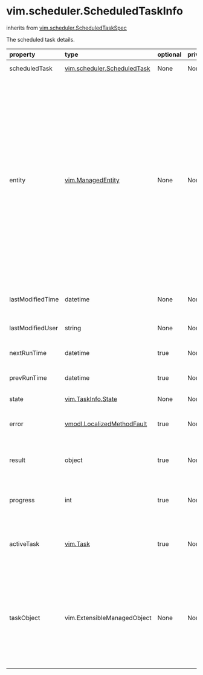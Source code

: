 vim.scheduler.ScheduledTaskInfo
===============================
inherits from [vim.scheduler.ScheduledTaskSpec](docs/vim.scheduler.ScheduledTaskSpec.md)


The scheduled task details.

| property | type | optional | priv | desc |
|:---------|:-----|:---------|:-----|:-----|
| scheduledTask | [vim.scheduler.ScheduledTask](vim.scheduler.ScheduledTask.md "vim.scheduler.ScheduledTask") | None | None | Scheduled task object. |
| entity | [vim.ManagedEntity](vim.ManagedEntity.md "vim.ManagedEntity") | None | None | The entity on which related events will be logged.  If the task is scheduled on a ManagedEntity, this   field will also reflect the same ManagedEntity.  If task is scheduled on a ManagedObject, this field   will have information about the entity on which  the events will be logged on behalf of the ManagedObject.  ManagedObject itself will be denoted by <a href="vim.scheduler.ScheduledTaskInfo.md#taskObject">taskObject</a> |
| lastModifiedTime | datetime | None | None | The time the scheduled task is created or modified. |
| lastModifiedUser | string | None | None | Last user that modified the scheduled task. |
| nextRunTime | datetime | true | None | The next time the scheduled task will run. |
| prevRunTime | datetime | true | None | The last time the scheduled task ran. |
| state | [vim.TaskInfo.State](vim.TaskInfo.State.md "vim.TaskInfo.State") | None | None | Scheduled task state. |
| error | [vmodl.LocalizedMethodFault](vmodl.LocalizedMethodFault.md "vmodl.LocalizedMethodFault") | true | None | The fault code when the scheduled task state is "error". |
| result | object | true | None | The operation result when the scheduled task state is "success". |
| progress | int | true | None | The task progress when the scheduled task state is "running". |
| activeTask | [vim.Task](vim.Task.md "vim.Task") | true | None | The running task instance when the scheduled task state is "running". |
| taskObject | vim.ExtensibleManagedObject | None | None | The object on which the scheduled task is defined.  This field will have information about either the   ManagedEntity or the ManagedObject on which the scheduled  task is defined. |


